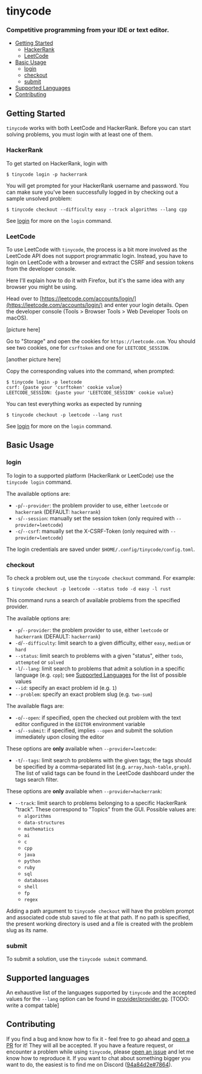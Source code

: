 <h1>tinycode</h1>

<h3>Competitive programming from your IDE or text editor.</h3>

- [Getting Started](#getting-started) 
  - [HackerRank](#hackerrank)
  - [LeetCode](#leetcode)
- [Basic Usage](#basic-usage)
  - [login](#login)
  - [checkout](#checkout)
  - [submit](#submit)
- [Supported Languages](#supported-languages)
- [Contributing](#contributing)

## Getting Started

`tinycode` works with both LeetCode and HackerRank. Before you can
start solving problems, you must login with at least one of them.

### HackerRank

To get started on HackerRank, login with

```shell
$ tinycode login -p hackerrank
```

You will get prompted for your HackerRank username and password. You
can make sure you've been successfully logged in by checking out a
sample unsolved problem:

```shell
$ tinycode checkout --difficulty easy --track algorithms --lang cpp 
```

See [login](#login) for more on the `login` command.

### LeetCode

To use LeetCode with `tinycode`, the process is a bit more involved as
the LeetCode API does not support programmatic login. Instead, you
have to login on LeetCode with a browser and extract the CSRF and
session tokens from the developer console. 

Here I'll explain how to do it with Firefox, but it's the same idea
with any browser you might be using.

Head over to
[https://leetcode.com/accounts/login/](https://leetcode.com/accounts/login/)
and enter your login details. Open the developer console (Tools >
Browser Tools > Web Developer Tools on macOS).

[picture here]

Go to "Storage" and open the cookies for `https://leetcode.com`. You
should see two cookies, one for `csrftoken` and one for `LEETCODE_SESSION`.

[another picture here]

Copy the corresponding values into the command, when prompted:

```shell
$ tinycode login -p leetcode 
csrf: {paste your 'csrftoken' cookie value}
LEETCODE_SESSION: {paste your 'LEETCODE_SESSION' cookie value}
```

You can test everything works as expected by running

```shell
$ tinycode checkout -p leetcode --lang rust
```

See [login](#login) for more on the `login` command.

## Basic Usage

### login

To login to a supported platform (HackerRank or LeetCode) use the `tinycode login` command. 

The available options are:

- `-p`/`--provider`: the problem provider to use, either `leetcode` or `hackerrank` (DEFAULT: `hackerrank`)
- `-s`/`--session`: manually set the session token (only required with `--provider=leetcode`)
- `-c`/`--csrf`: manually set the X-CSRF-Token (only required with `--provider=leetcode`)

The login credentials are saved under `$HOME/.config/tinycode/config.toml`.

### checkout

To check a problem out, use the `tinycode checkout` command. For example:

```shell
$ tinycode checkout -p leetcode --status todo -d easy -l rust
```

This command runs a search of available problems from the specified provider. 

The available options are:

- `-p`/`--provider`: the problem provider to use, either `leetcode` or `hackerrank` (DEFAULT: `hackerrank`)
- `-d`/`--difficulty`: limit search to a given difficulty, either `easy`, `medium` or `hard`
- `--status`: limit search to problems with a given "status", either `todo`, `attempted` or `solved`
- `-l`/`--lang`: limit search to problems that admit a solution in a specific language (e.g. `cpp`); 
  see [Supported Languages](#supported-languages) for the list of possible values
- `--id`: specify an exact problem id (e.g. `1`)
- `--problem`: specify an exact problem slug (e.g. `two-sum`)

The available flags are:

- `-o`/`--open`: if specified, open the checked out problem with the text editor configured in the `EDITOR`
  environment variable
- `-s`/`--submit`: if specified, implies `--open` and submit the solution immediately upon closing the editor

These options are **only** available when `--provider=leetcode`:

- `-t`/`--tags`: limit search to problems with the given tags; the tags should be specified 
  by a comma-separated list (e.g. `array,hash-table,graph`). The list of valid tags can be found 
  in the LeetCode dashboard under the tags search filter.

These options are **only** available when `--provider=hackerrank`:

- `--track`: limit search to problems belonging to a specific HackerRank "track". 
  These correspond to "Topics" from the GUI. Possible values are: 
  - `algorithms`
  - `data-structures`
  - `mathematics`
  - `ai`
  - `c`
  - `cpp`
  - `java`
  - `python`
  - `ruby`
  - `sql`
  - `databases`
  - `shell`
  - `fp`
  - `regex`

Adding a path argument to `tinycode checkout` will have the problem prompt and associated code stub saved to 
file at that path. If no path is specified, the present working directory is used and a file is created with 
the problem slug as its name.

### submit

To submit a solution, use the `tinycode submit` command.

## Supported languages

An exhaustive list of the languages supported by `tinycode` and the
accepted values for the `--lang` option can be found in
[provider/provider.go](./provider/provider.go). [TODO: write a compat
table]

## Contributing

If you find a bug and know how to fix it - feel free to go ahead and [open
a PR][open-a-pr] for it! They will all be accepted. If you have a feature request, or 
encounter a problem while using `tinycode`, please [open an issue][open-an-issue] and 
let me know how to reproduce it. If you want to chat about something bigger 
you want to do, the easiest is to find me on Discord ([94a84d2e#7864][find-me-on-discord]).

[open-a-pr]: https://github.com/brokad/tinycode/compare
[open-an-issue]: https://github.com/brokad/tinycode/issues/new
[find-me-on-discord]: https://discordapp.com/users/1001719492356866091